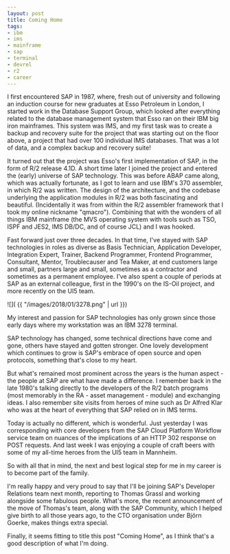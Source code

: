 ```yaml
---
layout: post
title: Coming Home
tags:
- ibm
- ims
- mainframe
- sap
- terminal
- devrel
- r2
- career
---
```


I first encountered SAP in 1987, where, fresh out of university and following an induction course for new graduates at Esso Petroleum in London, I started work in the Database Support Group, which looked after everything related to the database management system that Esso ran on their IBM big iron mainframes. This system was IMS, and my first task was to create a backup and recovery suite for the project that was starting out on the floor above, a project that had  over 100 individual IMS databases. That was a lot of data, and a complex backup and recovery suite! 

It turned out that the project was Esso's first implementation of SAP, in the form of R/2 release 4.1D. A short time later I joined the project and entered the (early) universe of SAP technology. This was before ABAP came along, which was actually fortunate, as I got to learn and use IBM's 370 assembler, in which R/2 was written. The design of the architecture, and the codebase underlying the application modules in R/2 was both fascinating and beautiful. (Incidentally it was from within the R/2 assembler framework that I took my online nickname "qmacro"). Combining that with the wonders of all things IBM mainframe (the MVS operating system with tools such as TSO, ISPF and JES2, IMS DB/DC, and of course JCL) and I was hooked. 

Fast forward just over three decades. In that time, I've stayed with SAP technologies in roles as diverse as Basis Technician, Application Developer, Integration Expert, Trainer, Backend Programmer, Frontend Programmer, Consultant, Mentor, Troublecauser and Tea Maker, at end customers large and small, partners large and small, sometimes as a contractor and sometimes as a permanent employee. I've also spent a couple of periods at SAP as an external colleague, first in the 1990's on the IS-Oil project, and more recently on the UI5 team. 

![]( {{ "/images/2018/01/3278.png" | url }})

My interest and passion for SAP technologies has only grown since those early days where my workstation was an IBM 3278 terminal. 

SAP technology has changed, some technical directions have come and gone, others have stayed and gotten stronger. One lovely development which continues to grow is SAP's embrace of open source and open protocols, something that's close to my heart. 

But what's remained most prominent across the years is the human aspect - the people at SAP are what have made a difference. I remember back in the late 1980's talking directly to the developers of the R/2 batch programs (most memorably in the RA - asset management - module) and exchanging ideas. I also remember site visits from heroes of mine such as Dr Alfred Klar who was at the heart of everything that SAP relied on in IMS terms. 

Today is actually no different, which is wonderful. Just yesterday I was corresponding with core developers from the SAP Cloud Platform Workflow service team on nuances of the implications of an HTTP 302 response on POST requests. And last week I was enjoying a couple of craft beers with some of my all-time heroes from the UI5 team in Mannheim. 

So with all that in mind, the next and best logical step for me in my career is to become part of the family. 

I'm really happy and very proud to say that I'll be joining SAP's Developer Relations team next month, reporting to Thomas Grassl and working alongside some fabulous people. What's more, the recent announcement of the move of Thomas's team, along with the SAP Community, which I helped give birth to all those years ago, to the CTO organisation under Björn Goerke, makes things extra special.

Finally, it seems fitting to title this post "Coming Home", as I think that's a good description of what I'm doing.
